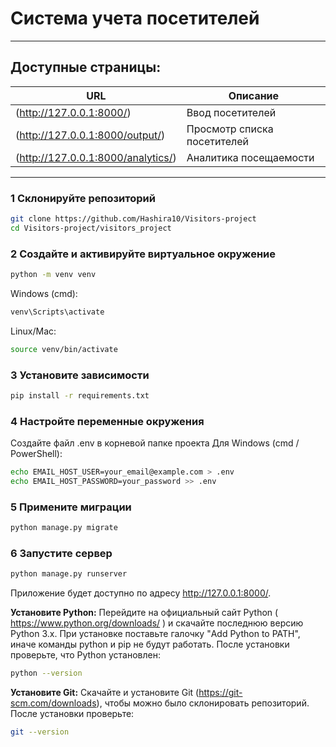 # Система учета посетителей

---

## Доступные страницы:

| URL                           | Описание |
|--------------------------------|----------|
| (http://127.0.0.1:8000/) | Ввод посетителей |
| (http://127.0.0.1:8000/output/) | Просмотр списка посетителей |
| (http://127.0.0.1:8000/analytics/) | Аналитика посещаемости |

---
### 1 **Склонируйте репозиторий**
```bash
git clone https://github.com/Hashira10/Visitors-project
cd Visitors-project/visitors_project
```

### 2 **Создайте и активируйте виртуальное окружение**
```bash
python -m venv venv  
```
Windows (cmd):
```bash
venv\Scripts\activate
```
Linux/Mac:
```bash
source venv/bin/activate
```

### 3 **Установите зависимости**
```bash
pip install -r requirements.txt
```

### 4 **Настройте переменные окружения**

Создайте файл .env в корневой папке проекта Для Windows (cmd / PowerShell):
```bash
echo EMAIL_HOST_USER=your_email@example.com > .env
echo EMAIL_HOST_PASSWORD=your_password >> .env
```


### 5 **Примените миграции**
```bash
python manage.py migrate
```
### 6 **Запустите сервер**
```bash
python manage.py runserver
```

Приложение будет доступно по адресу http://127.0.0.1:8000/.

**Установите Python:**
Перейдите на официальный сайт Python ( https://www.python.org/downloads/ ) и скачайте последнюю версию Python 3.x.
При установке поставьте галочку "Add Python to PATH", иначе команды python и pip не будут работать.
После установки проверьте, что Python установлен:
```bash
python --version
```
**Установите Git:**
 Скачайте и установите Git (https://git-scm.com/downloads), чтобы можно было склонировать репозиторий.
 После установки проверьте:
 ```bash
 git --version
 ```
